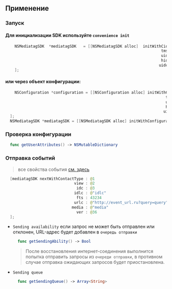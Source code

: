 
## Применение
### Запуск
#### Для инициализации SDK используйте `convenience init`

```swift
    NSMediatagSDK  *mediatagSDK   = [[NSMediatagSDK alloc]  initWithCid : @"cid" 
                                                                    tms : @"tms" 
                                                                    uid : @"uid"
                                                                    hid : @"hid" 
                                                                   uidc : @1
    ];
```
  
#### или через объект конфигурации:

```swift
    NSConfiguration *configuration = [[NSConfiguration alloc] initWithCid : @"userCid" 
                                                                      tms : @"tms" 
                                                                      uid : @"uid" 
                                                                      hid : @"hid" 
                                                                     uidc : @1
  ];
  NSMediatagSDK *mediatagSDK = [[NSMediatagSDK alloc] initWithConfiguration: configuration];

```

### Проверка конфигурации
  ```swift
    func getUserAttributes() -> NSMutableDictionary
  ```
### Отправка событий
> все свойства события [см. здесь](https://github.com/cifrasoft/media-tag-sdk/blob/master/Sources/models/Event.swift)
```swift
  [mediatagSDK nextWithContactType : @1
                              view : @2
                               idc : @3
                              idlc : @"idlc"
                               fts : 43234
                              urlc : @"http://event_url.ru?query=query"
                             media : @"media"
                               ver : @36 
  ];
```
- `Sending availability` 
  если запрос не может быть отправлен или отклонен, URL-адрес будет добавлен в `очередь отправки`
  ```swift 
    func getSendingAbility() -> Bool
  ```

  > После восстановления интернет-соединения выполнится попытка отправить запросы из `очереди отправки`, в противном случае отправка ожидающих запросов будет приостановлена.
  
- `Sending queue`
  ```swift
    func getSendingQueue() -> Array<String>
  ```
